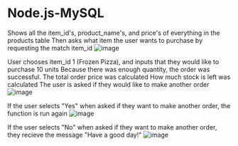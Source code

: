 # Node.js-MySQL

Shows all the item_id's, product_name's, and price's of everything in the products table
Then asks what item the user wants to purchase by requesting the match item_id
![image](https://user-images.githubusercontent.com/44993382/53265538-824efc00-36ac-11e9-89e8-00bf751b50b6.png)

User chooses item_id 1 (Frozen Pizza), and inputs that they would like to purchase 10 units
Because there was enough quantity, the order was successful. 
The total order price was calculated
How much stock is left was calculated
The user is asked if they would like to make another order
![image](https://user-images.githubusercontent.com/44993382/53265574-9abf1680-36ac-11e9-9d31-c3f2985a5e90.png)

If the user selects "Yes" when asked if they want to make another order, the function is run again
![image](https://user-images.githubusercontent.com/44993382/53265621-b0ccd700-36ac-11e9-9d62-db114d433dde.png)

If the user selects "No" when asked if they want to make another order, they recieve the message "Have a good day!"
![image](https://user-images.githubusercontent.com/44993382/53265640-bf1af300-36ac-11e9-9bf8-2c95b9e5a6e0.png)
